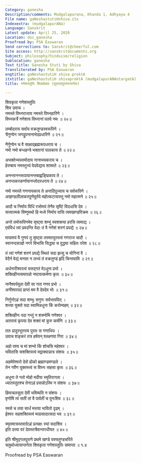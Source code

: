 ```yaml
---
Category: ganesha
Description/comments: Mudgalapurana, Khanda 1, Adhyaya 4
File name: gaNeshastutiHshiva.itx
Indexextra: (mudgalapurANa)
Language: Sanskrit
Latest update: April 25, 2020
Location: doc_ganesha
Proofread by: PSA Easwaran
Send corrections to: Sanskrit@cheerful.com
Site access: http://sanskritdocuments.org
Subject: philosophy/hinduism/religion
Sublocation: ganesha
Text title: Ganesha Stuti by Shiva
Transliterated by: PSA Easwaran
engtitle: gaNeshastutiH shiva proktA
itxtitle: gaNeshastutiH shivaproktA (mudgalapurANAntargatA)
title: गणेशस्तुतिः शिवप्रोक्ता (मुद्गलपुराणान्तर्गता)

---
```

  
 शिवकृता गणेशस्तुतिः   
शिव उवाच ।  
नमस्ते विघ्नराजाय नमस्ते विघ्नहारिणे ।  
विघ्नकर्त्रे गणेशाय विघ्नानां पतये नमः ॥ २०॥  
  
लम्बोदराय सर्वाय वक्रतुण्डस्वरूपिणे ।  
त्रैगुण्येन जगद्रूपनानाभेदप्रधारिणे ॥ २१॥  
  
नैर्गुण्येन च वै साक्षाद्ब्रह्मरूपधराय च ।  
नमो नमो बन्धहन्त्रे भक्तानां पालकाय ते ॥ २२॥  
  
अभक्तेभ्यस्तमोदाय नानाभयकराय च ।  
हेरम्बाय नमस्तुभ्यं वेदवेद्याय शाश्वते ॥ २३॥  
  
अनन्ताननरूपायानन्तबाह्वङ्घ्रिकाय ते ।  
अनन्तकरकर्णायानन्तोदरधराय ते ॥ २४॥  
  
नमो नमस्ते गणनायकाय ते अनादिपूज्याय च सर्वरूपिणे ।  
अखण्डलीलाकरपूर्णमूर्तये महोत्कटायास्तु नमो महात्मने ॥ २५॥  
  
आदौ च निर्माय विधिं रजोमयं तेनैव सृष्टिं विदधासि देव ।  
सत्त्वात्मकं विष्णुमथो हि मध्ये निर्माय पासि त्वमखण्डविक्रम ॥ २६॥  
  
अन्ते तमोरूपिणमेव सृष्ट्वा शम्भुं स्वशक्त्या हरसि त्वमाद्य ।  
एवंविधं त्वां प्रवदन्ति वेदाः तं वै गणेशं शरणं प्रपद्ये ॥ २७॥  
  
मायामयं वै गुणपं तु सृष्ट्वा तस्मात्पुरस्त्वं गणराज चादौ ।  
स्वानन्दसञ्ज्ञे नगरे विभासि सिद्ध्या च वुद्ध्या सहितः परेश ॥ २८॥  
  
तं त्वां गणेशं शरणं प्रपद्ये स्थितं सदा हृत्सु च योगिनां वै ।  
वेदैर्न वेद्यं मनसा न लभ्यं तं वक्रतुण्डं हृदि चिन्तयामि ॥ २९॥  
  
अर्धनारीश्वरत्वं यत्तद्गतं मेऽधुना प्रभो ।  
शक्तिहीनत्वमापन्नो नष्टवत्कर्मणा कृतः ॥ ३०॥  
  
नानैश्वर्ययुता देवी सा गता गणप प्रभो ।  
अनीश्वरपदं प्राप्तं मम वै देवदेव भोः ॥ ३१॥  
  
निर्गुणोऽहं सदा शम्भुः सगुणः सर्वभाववित् ।  
शत्त्या युक्तो यदा स्वामिन्नधुना किं करोम्यहम् ॥ ३२॥  
  
शक्तिहीनः पदा गन्तुं न शक्नोमि गणेश्वर ।  
अतस्त्वं कृपया देव शक्तं मां कुरु कर्मणि ॥ ३३॥  
  
ततः प्रादुरभूत्तस्य पुरतः स गणाधिपः ।  
उवाच शङ्करं तत्र हर्षयन् श्लक्ष्णया गिरा ॥ ३४॥  
  
अहो पश्य च मां शम्भो किं शोचसि महेश्वर ।  
भवितासि सशक्तिस्त्वं मद्वाक्यान्नात्र संशयः ॥ ३५॥  
  
अहमेवेश्वरो देवो ह्येको ब्रह्माण्डमण्डले ।  
तेन गर्वेण युक्तस्त्वं स विघ्नः सहसा कृतः ॥ ३६॥  
  
अधुना ते गतो मोहो मदीया स्मृतिरागता ।  
ध्यातस्तुतश्च तेनाऽहं प्रसन्नोऽस्मि न संशयः ॥ ३७॥  
  
हिमाचलसुता देवी भविष्यति न संशयः ।  
वृणोषि त्वं सतीं तां वै पार्वतीं च पुनःशिव ॥ ३८॥  
  
रमसे च तया सार्धं मत्तया भावितो दृढम् ।  
ईश्वरः सहशक्तिस्त्वं मत्प्रसादात्सदा भव ॥ ३९॥  
  
स्मृतमात्रस्तवाग्रेऽहं प्रत्यक्षः स्यां सदाशिव ।  
इति दत्त्वा वरं देवस्तत्रैवान्तरधीयत ॥ ४०॥  
  
इति श्रीमुद्गलपुराणे प्रथमे खण्डे वक्त्रतुण्डचरिते  
चतुर्थाध्यायान्तर्गता शिवकृता गणेशस्तुतिः समाप्ता ॥ १.४  
  
  
Proofread by PSA Easwaran  
  
